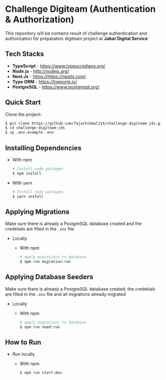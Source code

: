 # Challenge Digiteam (Authentication & Authorization)

This repository will be contains result of challenge authentication and authorization for preparation digiteam project at **Jabar Digital Service**


## Tech Stacks

- **TypeScript** - <https://www.typescriptlang.org/>
- **Node.js** - <http://nodejs.org/>
- **Nest Js** - <https://https://nestjs.com/>
- **Type ORM** - <https://typeorm.io/>
- **PostgreSQL** - <https://www.postgresql.org/>


## Quick Start

Clone the project:

```bash
$ git clone https://github.com/fajarhikmal214/challenge-digiteam-jds.git
$ cd challenge-digiteam-jds
$ cp .env.example .env
```


## Installing Dependencies

- With npm

  ```bash
  # Install node packages
  $ npm install
  ```

- With yarn

  ```bash
  # Install node packages
  $ yarn install
  ```


## Applying Migrations

Make sure there is already a PostgreSQL database created and the credetials are filled in the `.env` file

- Locally
  - With npm

    ```bash
    # apply migrations to database
    $ npm run migration:run
    ```

## Applying Database Seeders

Make sure there is already a PostgreSQL database created, the credetials are filled in the `.env` file and all migrations already migrated

- Locally
  - With npm

    ```bash
    # apply migrations to database
    $ npm run seed:run
    ```

## How to Run

- Run locally
  - With npm

    ```bash
    $ npm run start:dev
    ```
